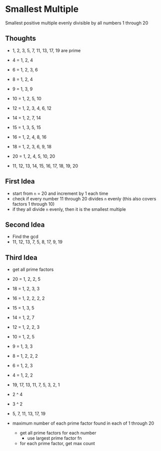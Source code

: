 # Smallest Multiple

Smallest positive multiple evenly divisible by all numbers 1 through 20

## Thoughts

* 1, 2, 3, 5, 7, 11, 13, 17, 19 are prime
* 4 = 1, 2, 4
* 6 = 1, 2, 3, 6
* 8 = 1, 2, 4
* 9 = 1, 3, 9
* 10 = 1, 2, 5, 10
* 12 = 1, 2, 3, 4, 6, 12
* 14 = 1, 2, 7, 14
* 15 = 1, 3, 5, 15
* 16 = 1, 2, 4, 8, 16
* 18 = 1, 2, 3, 6, 9, 18
* 20 = 1, 2, 4, 5, 10, 20

* 11, 12, 13, 14, 15, 16, 17, 18, 19, 20

## First Idea

* start from `n` = 20 and increment by 1 each time
* check if every number 11 through 20 divides `n` evenly (this also covers factors 1 through 10)
* if they all divide `n` evenly, then it is the smallest multiple

## Second Idea

* Find the gcd
* 11, 12, 13, 7, 5, 8, 17, 9, 19

## Third Idea

* get all prime factors
* 20 = 1, 2, 2, 5
* 18 = 1, 2, 3, 3
* 16 = 1, 2, 2, 2, 2
* 15 = 1, 3, 5
* 14 = 1, 2, 7
* 12 = 1, 2, 2, 3
* 10 = 1, 2, 5
* 9 = 1, 3, 3
* 8 = 1, 2, 2, 2
* 6 = 1, 2, 3
* 4 = 1, 2, 2
* 19, 17, 13, 11, 7, 5, 3, 2, 1

* 2 ^ 4
* 3 ^ 2
* 5, 7, 11, 13, 17, 19

* maximum number of each prime factor found in each of 1 through 20
  * get all prime factors for each number
    * use largest prime factor fn 
  * for each prime factor, get max count
